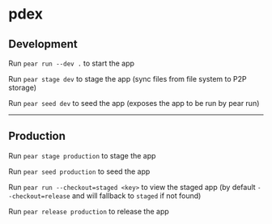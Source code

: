 # pdex

## Development

Run `pear run --dev .` to start the app

Run `pear stage dev` to stage the app (sync files from file system to P2P storage)

Run `pear seed dev` to seed the app (exposes the app to be run by pear run)

---

## Production

Run `pear stage production` to stage the app

Run `pear seed production` to seed the app

Run `pear run --checkout=staged <key>` to view the staged app (by default `--checkout=release` and will fallback to `staged` if not found)

Run `pear release production` to release the app
